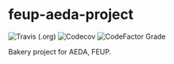 # feup-aeda-project
![Travis (.org)](https://img.shields.io/travis/brod56/feup-aeda-project?logo=travis)
![Codecov](https://img.shields.io/codecov/c/github/brod56/feup-aeda-project?logo=codecov)
![CodeFactor Grade](https://img.shields.io/codefactor/grade/github/brod56/feup-aeda-project?logo=codefactor)

Bakery project for AEDA, FEUP.
